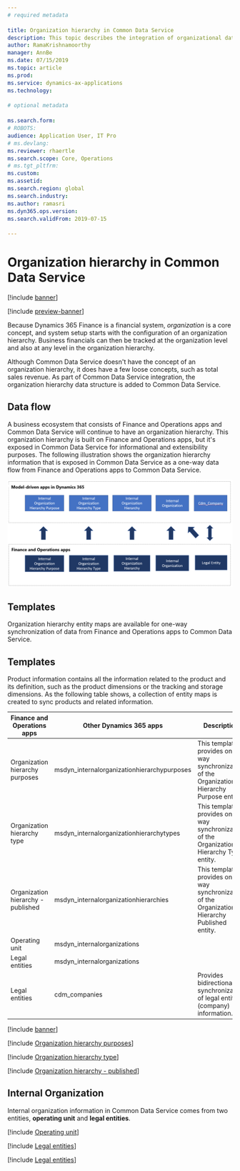 ```yaml
---
# required metadata

title: Organization hierarchy in Common Data Service
description: This topic describes the integration of organizational data between Finance and Operations apps and Common Data Service.
author: RamaKrishnamoorthy 
manager: AnnBe
ms.date: 07/15/2019
ms.topic: article
ms.prod: 
ms.service: dynamics-ax-applications
ms.technology: 

# optional metadata

ms.search.form: 
# ROBOTS: 
audience: Application User, IT Pro
# ms.devlang: 
ms.reviewer: rhaertle
ms.search.scope: Core, Operations
# ms.tgt_pltfrm: 
ms.custom: 
ms.assetid: 
ms.search.region: global
ms.search.industry: 
ms.author: ramasri
ms.dyn365.ops.version: 
ms.search.validFrom: 2019-07-15

---
```


# Organization hierarchy in Common Data Service

[!include [banner](../../includes/banner.md)]

[!include [preview-banner](../../includes/preview-banner.md)]

Because Dynamics 365 Finance is a financial system, *organization* is a core concept, and system setup starts with the configuration of an organization hierarchy. Business financials can then be tracked at the organization level and also at any level in the organization hierarchy.

Although Common Data Service doesn't have the concept of an organization hierarchy, it does have a few loose concepts, such as total sales revenue. As part of Common Data Service integration, the organization hierarchy data structure is added to Common Data Service.

## Data flow

A business ecosystem that consists of Finance and Operations apps and Common Data Service will continue to have an organization hierarchy. This organization hierarchy is built on Finance and Operations apps, but it's exposed in Common Data Service for informational and extensibility purposes. The following illustration shows the organization hierarchy information that is exposed in Common Data Service as a one-way data flow from Finance and Operations apps to Common Data Service.

![Architecture image](media/dual-write-data-flow.png)

## Templates

Organization hierarchy entity maps are available for one-way synchronization of data from Finance and Operations apps to Common Data Service.

## Templates

Product information contains all the information related to the product and its definition, such as the product dimensions or the tracking and storage dimensions. As the following table shows, a collection of entity maps is created to sync products and related information.

Finance and Operations apps | Other Dynamics 365 apps | Description
-----------------------|--------------------------------|---
Organization hierarchy purposes | msdyn_internalorganizationhierarchypurposes | This template provides one-way synchronization of the Organization Hierarchy Purpose entity.
Organization hierarchy type | msdyn_internalorganizationhierarchytypes | This template provides one-way synchronization of the Organization Hierarchy Type entity.
Organization hierarchy - published | msdyn_internalorganizationhierarchies | This template provides one-way synchronization of the Organization Hierarchy Published entity.
Operating unit | msdyn_internalorganizations | 
Legal entities | msdyn_internalorganizations | 
Legal entities | cdm_companies | Provides bidirectional synchronization of legal entity (company) information.


[!include [banner](../../includes/dual-write-symbols.md)]

[!include [Organization hierarchy purposes](includes/OrganizationHierarchyPurpose-msdyn-internalorganizationhierarchypurposes.md)]

[!include [Organization hierarchy type](includes/OrganizationHierarchyType-msdyn-internalorganizationhierarchytypes.md)]

[!include [Organization hierarchy - published](includes/OrganizationHierarchyPublished-msdyn-internalorganizationhierarchies.md)]

## Internal Organization

Internal organization information in Common Data Service comes from two entities, **operating unit** and **legal entities**.

[!include [Operating unit](includes/OperatingUnit-msdyn-internalorganizations.md)]

[!include [Legal entities](includes/LegalEntities-msdyn-internalorganizations.md)]

[!include [Legal entities](includes/LegalEntities-Companies.md)]

